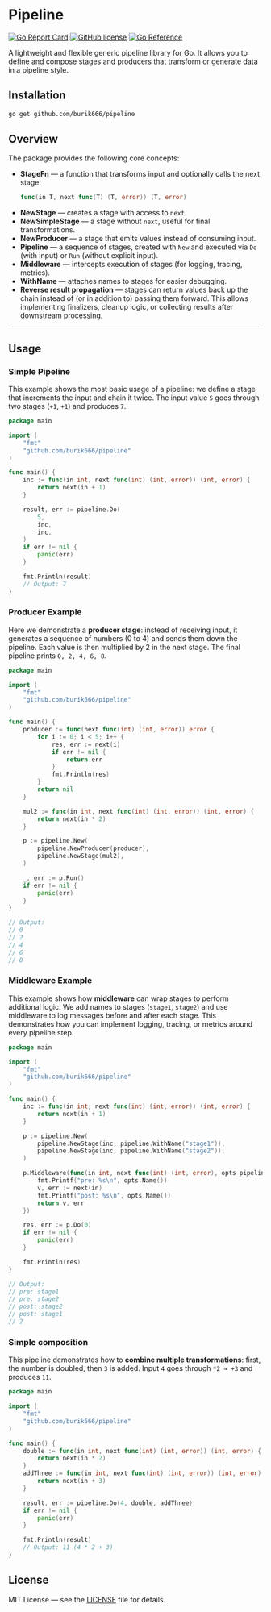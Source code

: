 # Pipeline
[![Go Report Card](https://goreportcard.com/badge/github.com/burik666/pipeline)](https://goreportcard.com/report/github.com/burik666/pipeline)
[![GitHub license](https://img.shields.io/github/license/burik666/pipeline.svg)](https://github.com/burik666/pipeline/blob/master/LICENSE)
[![Go Reference](https://pkg.go.dev/badge/github.com/burik666/pipeline.svg)](https://pkg.go.dev/github.com/burik666/pipeline)

A lightweight and flexible generic pipeline library for Go.
It allows you to define and compose stages and producers that transform or generate data in a pipeline style.

## Installation

```bash
go get github.com/burik666/pipeline
```

## Overview

The package provides the following core concepts:

- **StageFn** — a function that transforms input and optionally calls the next stage:
  ```go
  func(in T, next func(T) (T, error)) (T, error)
  ```
- **NewStage** — creates a stage with access to `next`.
- **NewSimpleStage** — a stage without `next`, useful for final transformations.
- **NewProducer** — a stage that emits values instead of consuming input.
- **Pipeline** — a sequence of stages, created with `New` and executed via `Do` (with input) or `Run` (without explicit input).
- **Middleware** — intercepts execution of stages (for logging, tracing, metrics).
- **WithName** — attaches names to stages for easier debugging.
- **Reverse result propagation** — stages can return values back up the chain instead of (or in addition to) passing them forward.
  This allows implementing finalizers, cleanup logic, or collecting results after downstream processing.

---

## Usage

### Simple Pipeline

This example shows the most basic usage of a pipeline:
we define a stage that increments the input and chain it twice.
The input value `5` goes through two stages (`+1`, `+1`) and produces `7`.

```go
package main

import (
    "fmt"
    "github.com/burik666/pipeline"
)

func main() {
    inc := func(in int, next func(int) (int, error)) (int, error) {
        return next(in + 1)
    }

    result, err := pipeline.Do(
        5,
        inc,
        inc,
    )
    if err != nil {
        panic(err)
    }

    fmt.Println(result)
    // Output: 7
}
```

### Producer Example

Here we demonstrate a **producer stage**:
instead of receiving input, it generates a sequence of numbers (0 to 4) and sends them down the pipeline.
Each value is then multiplied by 2 in the next stage.
The final pipeline prints `0, 2, 4, 6, 8`.

```go
package main

import (
    "fmt"
    "github.com/burik666/pipeline"
)

func main() {
    producer := func(next func(int) (int, error)) error {
        for i := 0; i < 5; i++ {
            res, err := next(i)
            if err != nil {
                return err
            }
            fmt.Println(res)
        }
        return nil
    }

    mul2 := func(in int, next func(int) (int, error)) (int, error) {
        return next(in * 2)
    }

    p := pipeline.New(
        pipeline.NewProducer(producer),
        pipeline.NewStage(mul2),
    )

    _, err := p.Run()
    if err != nil {
        panic(err)
    }
}

// Output:
// 0
// 2
// 4
// 6
// 8
```

### Middleware Example

This example shows how **middleware** can wrap stages to perform additional logic.
We add names to stages (`stage1`, `stage2`) and use middleware to log messages before and after each stage.
This demonstrates how you can implement logging, tracing, or metrics around every pipeline step.

```go
package main

import (
    "fmt"
    "github.com/burik666/pipeline"
)

func main() {
    inc := func(in int, next func(int) (int, error)) (int, error) {
        return next(in + 1)
    }

    p := pipeline.New(
        pipeline.NewStage(inc, pipeline.WithName("stage1")),
        pipeline.NewStage(inc, pipeline.WithName("stage2")),
    )

    p.Middleware(func(in int, next func(int) (int, error), opts pipeline.Opts) (int, error) {
        fmt.Printf("pre: %s\n", opts.Name())
        v, err := next(in)
        fmt.Printf("post: %s\n", opts.Name())
        return v, err
    })

    res, err := p.Do(0)
    if err != nil {
        panic(err)
    }

    fmt.Println(res)
}

// Output:
// pre: stage1
// pre: stage2
// post: stage2
// post: stage1
// 2
```

### Simple composition

This pipeline demonstrates how to **combine multiple transformations**:
first, the number is doubled, then `3` is added.
Input `4` goes through `*2 → +3` and produces `11`.

```go
package main

import (
    "fmt"
    "github.com/burik666/pipeline"
)

func main() {
    double := func(in int, next func(int) (int, error)) (int, error) {
        return next(in * 2)
    }
    addThree := func(in int, next func(int) (int, error)) (int, error) {
        return next(in + 3)
    }

    result, err := pipeline.Do(4, double, addThree)
    if err != nil {
        panic(err)
    }

    fmt.Println(result)
    // Output: 11 (4 * 2 + 3)
}
```

## License

MIT License — see the [LICENSE](LICENSE) file for details.
